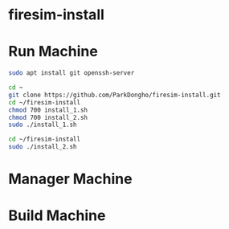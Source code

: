 # firesim-install

# Run Machine

```bash
sudo apt install git openssh-server
```

```bash
cd ~
git clone https://github.com/ParkDongho/firesim-install.git
cd ~/firesim-install
chmod 700 install_1.sh
chmod 700 install_2.sh
sudo ./install_1.sh
```

```bash
cd ~/firesim-install
sudo ./install_2.sh
```

# Manager Machine









# Build Machine
